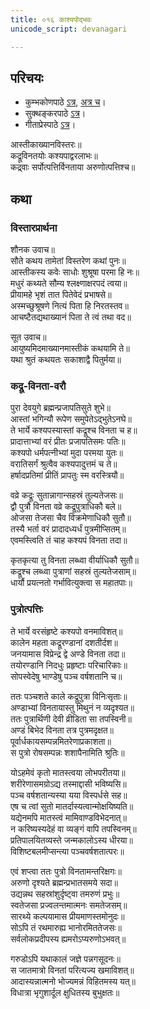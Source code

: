 ```yaml
---
title: ०१६ काश्यपोद्भवः
unicode_script: devanagari

---
```

## परिचयः
- कुम्भकोणपाठे [ऽत्र](https://archive.org/details/mahAbhArata-kumbhakoNam/page/n369), [अत्र च](https://sanskritdocuments.org/mirrors/mahabharata/mbhK/mahabharata-k-01-sa.html)।
- सुक्थङ्करपाठे [ऽत्र](http://bombay.indology.info/mahabharata/text/UD/MBh01.txt)।
- गीताप्रेस्पाठे [ऽत्र](https://archive.org/stream/mahabharata01ramauoft#page/564/mode/2up)।

आस्तीकाख्यानविस्तरः॥  
कद्रूविनतयोः कश्यपाद्वरलाभः॥  
कद्र्वाः सर्पोत्पत्तिर्विनताया अरुणोत्पत्तिश्च॥  

## कथा

### विस्तारप्रार्थना
 शौनक उवाच॥  
सौते कथय तामेतां विस्तरेण कथां पुनः॥  
आस्तीकस्य कवेः साधोः शुश्रूषा परमा हि नः॥  
मधुरं कथ्यते सौम्य श्लक्ष्णाक्षरपदं त्वया॥  
प्रीयामहे भृशं तात पितेवेदं प्रभाषसे॥  
अस्मच्छुश्रूषणे नित्यं पिता हि निरतस्तव॥  
आचष्टैतद्यथाख्यानं पिता ते त्वं तथा वद॥  

 सूत उवाच॥  
आयुष्यमिदमाख्यानमास्तीकं कथयामि ते॥  
यथा श्रुतं कथयतः सकाशाद्वै पितुर्मया॥  

### कद्रू-विनता-वरौ
पुरा देवयुगे ब्रह्मन्प्रजापतिसुते शुभे॥  
आस्तां भगिन्यौ रूपेण समुपेतेऽद्भुतेऽनघे॥  
ते भार्ये कश्यपस्यास्तां कद्रूश्च विनता च ह॥  
प्रादात्ताभ्यां वरं प्रीतः प्रजापतिसमः पतिः॥  
कश्यपो धर्मपत्नीभ्यां मुदा परमया युतः॥  
वरातिसर्गं श्रुत्वैव कश्यपादुत्तमं च ते॥  
हर्षादप्रतिमां प्रीतिं प्रापतुः स्म वरस्त्रियौ॥
  
वव्रे कद्रूः सुतान्नागान्सहस्रं तुल्यतेजसः॥  
द्वौ पुत्रौ विनता वव्रे कद्रूपुत्राधिकौ बले॥  
ओजसा तेजसा चैव विक्रमेणाधिकौ सुतौ॥  
तस्यै भर्ता वरं प्रादादध्यर्धं पुत्रमीप्सितम्॥  
एवमस्त्विति तं चाह कश्यपं विनता तदा॥  

कृतकृत्या तु विनता लब्ध्वा वीर्याधिकौ सुतौ॥  
कद्रूश्च लब्ध्वा पुत्राणां सहस्रं तुल्यतेजसाम्॥  
धार्यौ प्रयत्नतो गर्भावित्युक्त्वा स महातपाः॥  

### पुत्रोत्पत्तिः
ते भार्ये वरसंहृष्टे कश्यपो वनमाविशत्॥  
कालेन महता कद्रूरण्डानां दशतीर्दश॥  
जनयामास विप्रेन्द्र द्वे अण्डे विनता तदा॥  
तयोरण्डानि निदधुः प्रहृष्टाः परिचारिकाः॥  
सोपस्वेदेषु भाण्डेषु पञ्च वर्षशतानि च॥  

ततः पञ्चशते काले कद्रूपुत्रा विनिःसृताः॥  
अण्डाभ्यां विनतायास्तु मिथुनं न व्यदृश्यत॥  
ततः पुत्रार्थिणी देवी व्रीडिता सा तपस्विनी॥  
अण्डं बिभेद विनता तत्र पुत्रमदृक्षत॥  
पूर्वार्धकायसम्पन्नमितरेणाप्रकाशता॥  
स पुत्रो रोषसम्पन्नः शशापैनामिति श्रुतिः॥  

योऽहमेवं कृतो मातस्त्वया लोभपरीतया॥  
शरीरेणासमग्रोऽद्य तस्माद्दासी भविष्यसि॥  
पञ्च वर्षशतान्यस्या यया विस्पर्धसे सह॥  
एष च त्वां सुतो मातर्दास्यत्वान्मोक्षयिष्यति॥  
यद्येनमपि मातस्त्वं मामिवाण्डविभेदनात्॥  
न करिष्यस्यदेहं वा व्यङ्गं वापि तपस्विनम्॥  
प्रतिपालयितव्यस्ते जन्मकालोऽस्य धीरया॥  
विशिष्टबलमीप्सन्त्या पञ्चवर्षशतात्परः॥  

एवं शप्त्वा ततः पुत्रो विनतामन्तरिक्षगः॥  
अरुणो दृश्यते ब्रह्मन्प्रभातसमये सदा॥  
उद्यन्नथ सहस्रांशुर्दृष्ट्वा तमरुणं प्रभुः॥  
स्वतेजसा प्रज्वलन्तमात्मनः समतेजसम्॥  
सारथ्ये कल्पयामास प्रीयमाणस्तमोनुदः॥  
सोऽपि तं रथमारुह्य भानोरमिततेजसः॥  
सर्वलोकप्रदीपस्य ह्यमरोऽप्यरुणोऽभवत्॥   

गरुडोऽपि यथाकालं जज्ञे पन्नगसूदनः॥  
स जातमात्रो विनतां परित्यज्य खमाविशत्॥  
आदास्यन्नात्मनो भोज्यमन्नं विहितमस्य यत्॥  
विधात्रा भृगुशार्दूल क्षुधितस्य बुभुक्षतः॥  